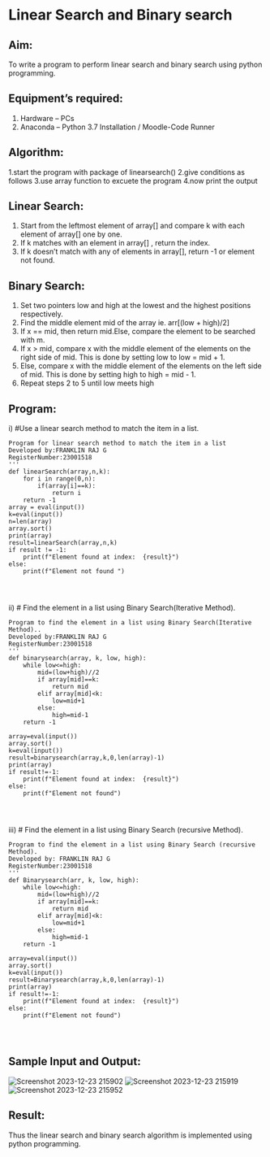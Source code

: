 # Linear Search and Binary search
## Aim:
To write a program to perform linear search and binary search using python programming.
## Equipment’s required:
1.	Hardware – PCs
2.	Anaconda – Python 3.7 Installation / Moodle-Code Runner
## Algorithm:
1.start the program with package of linearsearch()
2.give conditions as follows 
3.use array function to excuete the program
4.now print the output
## Linear Search:
1.	Start from the leftmost element of array[] and compare k with each element of array[] one by one.
2.	If k matches with an element in array[] , return the index.
3.	If k doesn’t match with any of elements in array[], return -1 or element not found.
## Binary Search:
1.	Set two pointers low and high at the lowest and the highest positions respectively.
2.	Find the middle element mid of the array ie. arr[(low + high)/2]
3.	If x == mid, then return mid.Else, compare the element to be searched with m.
4.	If x > mid, compare x with the middle element of the elements on the right side of mid. This is done by setting low to low = mid + 1.
5.	Else, compare x with the middle element of the elements on the left side of mid. This is done by setting high to high = mid - 1.
6.	Repeat steps 2 to 5 until low meets high
## Program:
i)	#Use a linear search method to match the item in a list.
```
Program for linear search method to match the item in a list
Developed by:FRANKLIN RAJ G
RegisterNumber:23001518 
'''
def linearSearch(array,n,k):
    for i in range(0,n):
        if(array[i]==k):
            return i
    return -1
array = eval(input())
k=eval(input())
n=len(array)
array.sort()
print(array)
result=linearSearch(array,n,k)
if result != -1:
    print(f"Element found at index:  {result}")
else:
    print(f"Element not found ")
    



```
ii)	# Find the element in a list using Binary Search(Iterative Method).
```
Program to find the element in a list using Binary Search(Iterative Method)..
Developed by:FRANKLIN RAJ G
RegisterNumber:23001518 
'''
def binarysearch(array, k, low, high):
    while low<=high:
        mid=(low+high)//2
        if array[mid]==k:
            return mid
        elif array[mid]<k:
            low=mid+1
        else:
            high=mid-1
    return -1
    
array=eval(input())
array.sort()
k=eval(input())
result=binarysearch(array,k,0,len(array)-1)
print(array)
if result!=-1:
    print(f"Element found at index:  {result}")
else:
    print(f"Element not found")




```
iii)	# Find the element in a list using Binary Search (recursive Method).
```
Program to find the element in a list using Binary Search (recursive Method).
Developed by: FRANKLIN RAJ G
RegisterNumber:23001518 
'''
def Binarysearch(arr, k, low, high):
    while low<=high:
        mid=(low+high)//2
        if array[mid]==k:
            return mid
        elif array[mid]<k:
            low=mid+1
        else:
            high=mid-1
    return -1
    
array=eval(input())    
array.sort()
k=eval(input())
result=Binarysearch(array,k,0,len(array)-1)
print(array)
if result!=-1:
    print(f"Element found at index:  {result}")
else:
    print(f"Element not found")




```
## Sample Input and Output:
![Screenshot 2023-12-23 215902](https://github.com/franklinraj/Search-Algorithm/assets/148993740/a06fc0bf-3ede-4af1-9072-d92ad2c6d605)
![Screenshot 2023-12-23 215919](https://github.com/franklinraj/Search-Algorithm/assets/148993740/2e31af75-b070-46df-b7dc-f8f9b05969c3)
![Screenshot 2023-12-23 215952](https://github.com/franklinraj/Search-Algorithm/assets/148993740/7ccbf431-4352-4b92-b9af-8b81c2009cb3)






## Result:
Thus the linear search and binary search algorithm is implemented using python programming.
